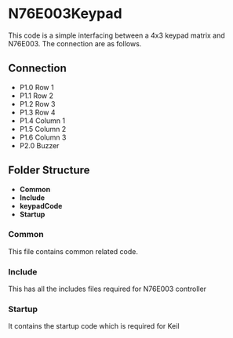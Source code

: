 # N76E003Keypad

This code is a simple interfacing between a 4x3 keypad matrix and N76E003. The connection are as follows.

## Connection
- P1.0	Row 1
- P1.1	Row	2
- P1.2	Row	3
- P1.3	Row	4
- P1.4	Column	1
- P1.5	Column	2
- P1.6	Column	3
- P2.0	Buzzer


## Folder Structure 

- **Common**
- **Include**
- **keypadCode**
- **Startup**

### Common
This file contains common related code.

### Include
This has all the includes files required for N76E003 controller

### Startup

It contains the startup code which is required for Keil 




